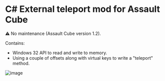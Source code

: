 # C# External teleport mod for Assault Cube

⚠️ No maintenance (Assault Cube version 1.2).

Contains:
  - Windows 32 API to read and write to memory.
  - Using a couple of offsets along with virtual keys to write a "teleport" method.

![image](https://github.com/xGrimy/AConsole/assets/105457539/61e408a2-4a4e-4bb9-abcc-371526220a98)


